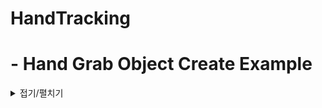 # HandTracking

# - Hand Grab Object Create Example
<details markdown="1">
<summary>접기/펼치기</summary>
![Hand Grab Object](https://user-images.githubusercontent.com/62954002/185822916-facb6a26-5cf1-4f1f-85e4-80493e8a63e6.png)
</details>
